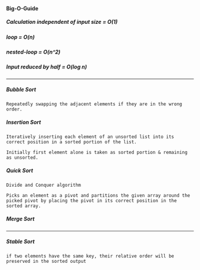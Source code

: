 #### Big-O-Guide

##### Calculation independent of input size = O(1)

##### loop = O(n)

##### nested-loop = O(n^2)

##### Input reduced by half = O(log n)

------

##### Bubble Sort 
    
    Repeatedly swapping the adjacent elements if they are in the wrong order.

##### Insertion Sort

    Iteratively inserting each element of an unsorted list into its correct position in a sorted portion of the list.

    Initially first element alone is taken as sorted portion & remaining as unsorted.

##### Quick Sort

    Divide and Conquer algorithm 
    
    Picks an element as a pivot and partitions the given array around the picked pivot by placing the pivot in its correct position in the sorted array.

##### Merge Sort


------

##### Stable Sort

    if two elements have the same key, their relative order will be preserved in the sorted output